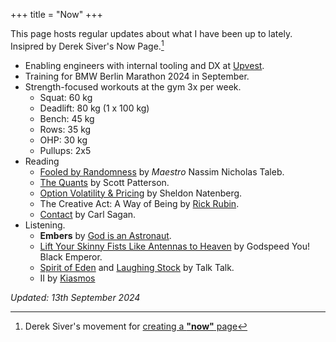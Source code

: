 +++
title = "Now"
+++

This page hosts regular updates about what I have been up to lately.
Insipred by Derek Siver's Now Page.[^1]

- Enabling engineers with internal tooling and DX at [Upvest](https://upvest.co/).
- Training for BMW Berlin Marathon 2024 in September.
- Strength-focused workouts at the gym 3x per week.
  - Squat: 60 kg
  - Deadlift: 80 kg (1 x 100 kg)
  - Bench: 45 kg
  - Rows: 35 kg
  - OHP: 30 kg
  - Pullups: 2x5
- Reading
  - [Fooled by Randomness](https://en.wikipedia.org/wiki/Fooled_by_Randomness?useskin=vector) by *Maestro* Nassim Nicholas Taleb.
  - [The Quants](https://en.wikipedia.org/wiki/The_Quants?useskin=vector) by Scott Patterson.
  - [Option Volatility & Pricing](https://www.goodreads.com/book/show/119373.Option_Volatility_Pricing) by Sheldon Natenberg.
  - The Creative Act: A Way of Being by [Rick Rubin](https://en.wikipedia.org/wiki/Rick_Rubin?useskin=vector).
  - [Contact](https://en.wikipedia.org/wiki/Contact_(novel)?useskin=vector) by Carl Sagan.
- Listening.
  - **Embers** by [God is an Astronaut](https://en.wikipedia.org/wiki/God_Is_an_Astronaut?useskin=vector).
  - [Lift Your Skinny Fists Like Antennas to Heaven](https://en.wikipedia.org/wiki/Lift_Your_Skinny_Fists_Like_Antennas_to_Heaven?useskin=vector) by Godspeed You! Black Emperor.
  - [Spirit of Eden](https://en.wikipedia.org/wiki/Spirit_of_Eden?useskin=vector) and [Laughing Stock](https://en.wikipedia.org/wiki/Laughing_Stock?useskin=vector) by Talk Talk.
  - II by [Kiasmos](https://en.wikipedia.org/wiki/Kiasmos?useskin=vector)

_Updated: 13th September 2024_

[^1]: Derek Siver's movement for [creating a **"now"** page](https://nownownow.com/about)
